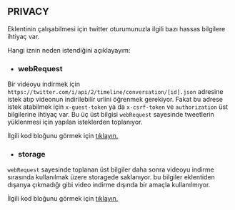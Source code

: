 ## PRIVACY

Eklentinin çalışabilmesi için twitter oturumunuzla ilgili bazı hassas bilgilere ihtiyaç var.

Hangi iznin neden istendiğini açıklayayım:

 - ### webRequest

Bir videoyu indirmek için ``https://twitter.com/i/api/2/timeline/conversation/[id].json`` adresine istek atıp videonun indirilebilir urlini öğrenmek gerekiyor. Fakat bu adrese istek atabilmek için ``x-guest-token`` ya da ``x-csrf-token`` ve ``authorization`` üst bilgilerine ihtiyaç var. Bu üç üst bilgisi ``webRequest`` sayesinde tweetlerin yüklenmesi için yapılan isteklerden toplanıyor.

İlgili kod bloğunu görmek için [tıklayın.](https://github.com/mstfsnc/twitter-video-downloader/blob/master/src/background/api.js#L21-L23)

 - ### storage

``webRequest`` sayesinde toplanan üst bilgiler daha sonra videoyu indirme sırasında kullanılmak üzere storagede saklanıyor. bu bilgiler eklentiden dışarıya çıkmadığı gibi video indirme dışında bir amaçla kullanılmıyor.

İlgili kod bloğunu görmek için [tıklayın.](https://github.com/mstfsnc/twitter-video-downloader/blob/master/src/background/api.js#L25)
